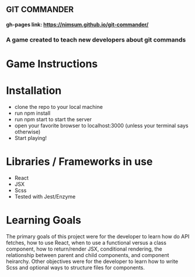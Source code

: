 ## GIT COMMANDER
#### gh-pages link: https://nimsum.github.io/git-commander/

### A game created to teach new developers about git commands

# Game Instructions
 
# Installation

 - clone the repo to your local machine
 - run npm install
 - run npm start to start the server
 - open your favorite browser to localhost:3000 (unless your terminal says otherwise)
 - Start playing!
 
 # Libraries / Frameworks in use
 
 - React
 - JSX
 - Scss
 - Tested with Jest/Enzyme
 
 # Learning Goals 
 
 The primary goals of this project were for the developer to learn how do API fetches, how to use React, when to use a functional versus a class component, how to return/render JSX, conditional rendering, the relationship between parent and child components, and component heirarchy. Other objectives were for the developer to learn how to write Scss and optional ways to structure files for components.
